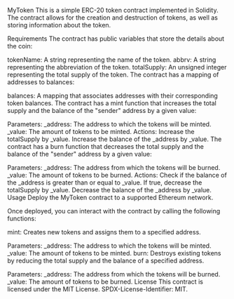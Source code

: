 MyToken
This is a simple ERC-20 token contract implemented in Solidity. The contract allows for the creation and destruction of tokens, as well as storing information about the token.

Requirements
The contract has public variables that store the details about the coin:

tokenName: A string representing the name of the token.
abbrv: A string representing the abbreviation of the token.
totalSupply: An unsigned integer representing the total supply of the token.
The contract has a mapping of addresses to balances:

balances: A mapping that associates addresses with their corresponding token balances.
The contract has a mint function that increases the total supply and the balance of the "sender" address by a given value:

Parameters:
_address: The address to which the tokens will be minted.
_value: The amount of tokens to be minted.
Actions:
Increase the totalSupply by _value.
Increase the balance of the _address by _value.
The contract has a burn function that decreases the total supply and the balance of the "sender" address by a given value:

Parameters:
_address: The address from which the tokens will be burned.
_value: The amount of tokens to be burned.
Actions:
Check if the balance of the _address is greater than or equal to _value.
If true, decrease the totalSupply by _value.
Decrease the balance of the _address by _value.
Usage
Deploy the MyToken contract to a supported Ethereum network.

Once deployed, you can interact with the contract by calling the following functions:

mint: Creates new tokens and assigns them to a specified address.

Parameters:
_address: The address to which the tokens will be minted.
_value: The amount of tokens to be minted.
burn: Destroys existing tokens by reducing the total supply and the balance of a specified address.

Parameters:
_address: The address from which the tokens will be burned.
_value: The amount of tokens to be burned.
License
This contract is licensed under the MIT License. SPDX-License-Identifier: MIT.
